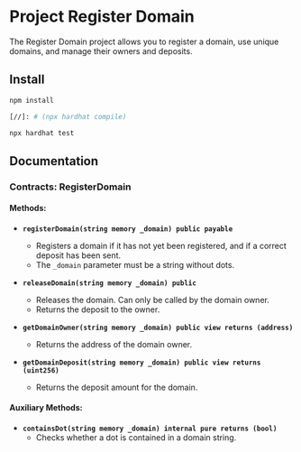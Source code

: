 # Project Register Domain

The Register Domain project allows you to register a domain, use unique domains, and manage their owners and deposits.

## Install

```sh
npm install

[//]: # (npx hardhat compile)

npx hardhat test
```

## Documentation

### Contracts: RegisterDomain

#### Methods:

- **`registerDomain(string memory _domain) public payable`**
  - Registers a domain if it has not yet been registered, and if a correct deposit has been sent.
  - The `_domain` parameter must be a string without dots.

- **`releaseDomain(string memory _domain) public`**
  - Releases the domain. Can only be called by the domain owner.
  - Returns the deposit to the owner.

- **`getDomainOwner(string memory _domain) public view returns (address)`**
  - Returns the address of the domain owner.

- **`getDomainDeposit(string memory _domain) public view returns (uint256)`**
  - Returns the deposit amount for the domain.

#### Auxiliary Methods:

- **`containsDot(string memory _domain) internal pure returns (bool)`**
  - Checks whether a dot is contained in a domain string.

